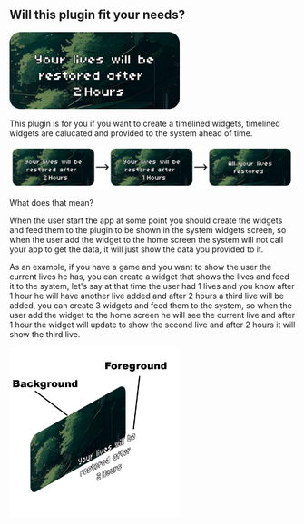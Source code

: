 ## Will this plugin fit your needs?

<img src="https://raw.githubusercontent.com/Abedalkareem/native_widget/main/images/widget.png" width="300"/></center>

This plugin is for you if you want to create a timelined widgets, timelined widgets are calucated and provided to the system ahead of time.

<img src="https://raw.githubusercontent.com/Abedalkareem/native_widget/main/images/timeline.png" width="800"/></center>

What does that mean?

When the user start the app at some point you should create the widgets and feed them to the plugin to be shown in the system widgets screen, so when the user add the widget to the home screen the system will not call your app to get the data, it will just show the data you provided to it.

As an example, if you have a game and you want to show the user the current lives he has, you can create a widget that shows the lives and feed it to the system, let's say at that time the user had 1 lives and you know after 1 hour he will have another live added and after 2 hours a third live will be added, you can create 3 widgets and feed them to the system, so when the user add the widget to the home screen he will see the current live and after 1 hour the widget will update to show the second live and after 2 hours it will show the third live.

<img src="https://raw.githubusercontent.com/Abedalkareem/native_widget/main/images/widget_details.png" width="300"/></center>
